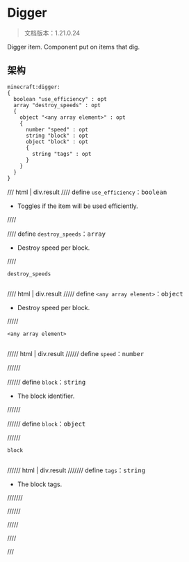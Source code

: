 # Digger

> 文档版本：1.21.0.24

Digger item. Component put on items that dig.

## 架构

```mcschema
minecraft:digger:
{
  boolean "use_efficiency" : opt
  array "destroy_speeds" : opt
  {
    object "<any array element>" : opt
    {
      number "speed" : opt
      string "block" : opt
      object "block" : opt
      {
        string "tags" : opt
      }
    }
  }
}

```

/// html | div.result
//// define
`use_efficiency`：<samp>boolean</samp>

- Toggles if the item will be used efficiently.


////


//// define
`destroy_speeds`：<samp>array</samp>

- Destroy speed per block.


////

<div class="language-text highlight"><span class="filename"><code>destroy_speeds</code></span><pre id="__code_1"><span></span></pre></div>

//// html | div.result
///// define
`<any array element>`：<samp>object</samp>

- Destroy speed per block.


/////

<div class="language-text highlight"><span class="filename"><code>&lt;any array element&gt;</code></span><pre id="__code_1"><span></span></pre></div>

///// html | div.result
////// define
`speed`：<samp>number</samp>


//////


////// define
`block`：<samp>string</samp>

- The block identifier.


//////


////// define
`block`：<samp>object</samp>


//////

<div class="language-text highlight"><span class="filename"><code>block</code></span><pre id="__code_1"><span></span></pre></div>

////// html | div.result
/////// define
`tags`：<samp>string</samp>

- The block tags.


///////


//////



/////


////


///

